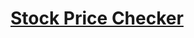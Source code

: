 # [Stock Price Checker](https://freecodecamp.org/learn/information-security/information-security-projects/stock-price-checker)